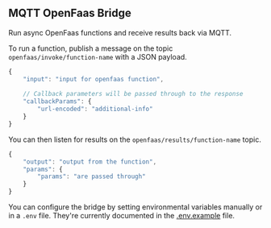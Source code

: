 ## MQTT OpenFaas Bridge 

Run async OpenFaas functions and receive results back via MQTT.

To run a function, publish a message
on the topic `openfaas/invoke/function-name` with a JSON payload.

```js
{
    "input": "input for openfaas function",
    
    // Callback parameters will be passed through to the response
    "callbackParams": {
        "url-encoded": "additional-info"
    }
} 
```

You can then listen for results on the `openfaas/results/function-name` topic.

```js
{
    "output": "output from the function",
    "params": {
        "params": "are passed through"
    }
}
```

You can configure the bridge by setting environmental variables manually or in a `.env` file. They're currently documented in the [.env.example](.env.example) file.
